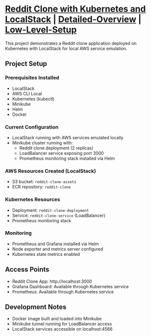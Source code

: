 # [Reddit Clone with Kubernetes and LocalStack](Readme.md) | [Detailed-Overview](docs/documentation.md) | [Low-Level-Setup](docs/technical-setup-LowLevel.md)

This project demonstrates a Reddit clone application deployed on Kubernetes with LocalStack for local AWS service emulation.

## Project Setup

### Prerequisites Installed

- LocalStack
- AWS CLI Local
- Kubernetes (kubectl)
- Minikube
- Helm
- Docker

### Current Configuration

- LocalStack running with AWS services emulated locally
- Minikube cluster running with:
    - Reddit clone deployment (2 replicas)
    - LoadBalancer service exposing port 3000
    - Prometheus monitoring stack installed via Helm

### AWS Resources Created (LocalStack)

- S3 bucket: `reddit-clone-assets`
- ECR repository: `reddit-clone`

### Kubernetes Resources

- Deployment: `reddit-clone-deployment`
- Service: `reddit-clone-service` (LoadBalancer)
- Prometheus monitoring stack

### Monitoring

- Prometheus and Grafana installed via Helm
- Node exporter and metrics server configured
- Kubernetes state metrics enabled

## Access Points

- Reddit Clone App: http://localhost:3000
- Grafana Dashboard: Available through Kubernetes service
- Prometheus: Available through Kubernetes service

## Development Notes

- Docker image built and loaded into Minikube
- Minikube tunnel running for LoadBalancer access
- LocalStack services accessible on localhost:4566